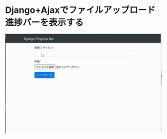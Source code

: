 # Django+Ajaxでファイルアップロード進捗バーを表示する

![demo](https://github.com/sinjorjob/django-progress-bar/blob/master/images/django-progressbar-01.gif)

